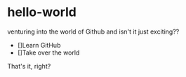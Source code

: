 # hello-world
venturing into the world of Github and isn't it just exciting??

 - []Learn GitHub
 - []Take over the world

That's it, right?
